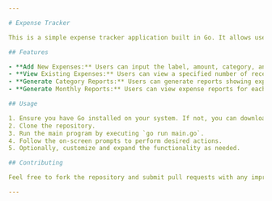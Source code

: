 ```yaml
---

# Expense Tracker

This is a simple expense tracker application built in Go. It allows users to add new expenses, view existing expenses, and generate reports based on categories or for specific months.

## Features

- **Add New Expenses:** Users can input the label, amount, category, and month of their expenses.
- **View Existing Expenses:** Users can view a specified number of recent expense entries.
- **Generate Category Reports:** Users can generate reports showing expenses categorized by different categories along with their percentages of the total expense.
- **Generate Monthly Reports:** Users can view expense reports for each month.

## Usage

1. Ensure you have Go installed on your system. If not, you can download and install it from the [official Go website](https://golang.org/dl/).
2. Clone the repository.
3. Run the main program by executing `go run main.go`.
4. Follow the on-screen prompts to perform desired actions.
5. Optionally, customize and expand the functionality as needed.

## Contributing

Feel free to fork the repository and submit pull requests with any improvements or bug fixes. Your contributions are welcome!

---
```

